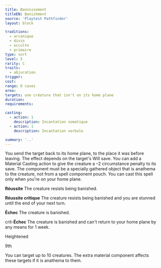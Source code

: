 ```yaml
---
title: Bannissement
titleEN: Banishment
source: 'Playtest Pathfinder'
layout: block

traditions:
  - arcanique
  - divin
  - occulte
  - primaire
type: sort
level: 5
rarity: C
traits:
  - abjuration
trigger: 
cost: 
range: 6 cases
area: 
targets: une créature that isn't on its home plane
duration: 
requirements: 

casting:
  - action: 1
    description: Incantation somatique
  - action: 1
    description: Incantation verbale

summary: '..'
---
```

You send the target back to its home plane, to the place it was before leaving. The effect depends on the target's Will save. You can add a Material Casting action to give the creature a –2 circumstance penalty to its save. The component must be a specially gathered object that is anathema to the creature, not from a spell component pouch. You can cast this spell only when you're on your home plane.

**Réussite** The creature resists being banished.

**Réussite critique** The creature resists being banished and you are stunned until the end of your next turn.

**Échec** The creature is banished.

crit-**Échec** The creature is banished and can't return to your home plane by any means for 1 week.

Heightened

9th

You can target up to 10 creatures. The extra material component affects these targets if it is anathema to them.